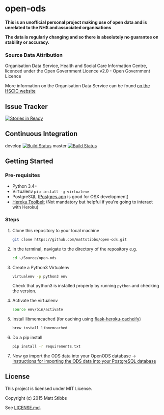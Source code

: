 # open-ods

**This is an unofficial personal project making use of open data and is unrelated to the NHS and associated organisations**

**The data is regularly changing and so there is absolutely no guarantee on stability or accuracy.**

### Source Data Attribution
Organisation Data Service, Health and Social Care Information Centre, licenced under the Open Government Licence v2.0  - Open Government Licence

More information on the Organisation Data Service can be found [on the HSCIC website](http://systems.hscic.gov.uk/data/ods)


## Issue Tracker
[![Stories in Ready](https://badge.waffle.io/mattstibbs/open-ods.png?label=ready&title=Ready)](http://waffle.io/mattstibbs/open-ods)

## Continuous Integration
develop [![Build Status](https://travis-ci.org/mattstibbs/open-ods.svg?branch=develop)](https://travis-ci.org/mattstibbs/open-ods)
master [![Build Status](https://travis-ci.org/mattstibbs/open-ods.svg?branch=master)](https://travis-ci.org/mattstibbs/open-ods)


## Getting Started

### Pre-requisites
* Python 3.4+
* Virtualenv `pip install -g virtualenv`
* PostgreSQL ([Postgres.app](http://postgresapp.com) is good for OSX development)
* [Heroku Toolbelt](https://toolbelt.heroku.com) (Not mandatory but helpful if you're going to interact with Heroku)

### Steps

1. Clone this repository to your local machine

    ```bash
    git clone https://github.com/mattstibbs/open-ods.git
    ```
  
  
2. In the terminal, navigate to the directory of the repository e.g.

    ```bash
    cd ~/Source/open-ods
    ```


3. Create a Python3 Virtualenv

    ```bash
    virtualenv -p python3 env
    ```

    Check that python3 is installed properly by running `python` and checking the version.



4. Activate the virtualenv

    ```bash
    source env/bin/activate
    ```


5. Install libmemcached (for caching using [flask-heroku-cacheify](http://rdegges.github.io/flask-heroku-cacheify/))

    ```bash
    brew install libmemcached
    ```


6. Do a pip install

    ```bash
    pip install -r requirements.txt
    ```


7. Now go import the ODS data into your OpenODS database -> [Instructions for importing the ODS data into your PostgreSQL database](docs/data_import.md)


## License

This project is licensed under MIT License.

Copyright (c) 2015 Matt Stibbs

See [LICENSE.md](LICENSE.md).
